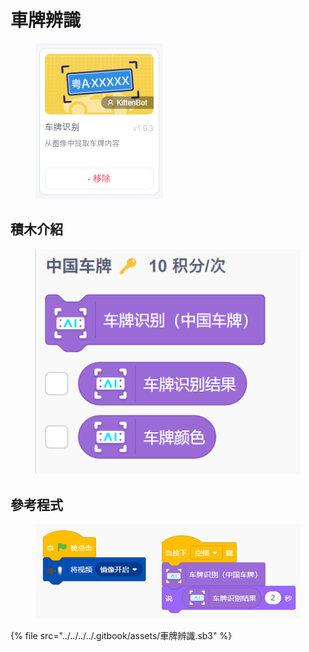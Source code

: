 # 車牌辨識

<figure><img src="../../../../.gitbook/assets/image (9).png" alt=""><figcaption></figcaption></figure>

## 積木介紹

<figure><img src="../../../../.gitbook/assets/image (10).png" alt=""><figcaption></figcaption></figure>

## 參考程式

<figure><img src="../../../../.gitbook/assets/image (7).png" alt=""><figcaption></figcaption></figure>

{% file src="../../../../.gitbook/assets/車牌辨識.sb3" %}


